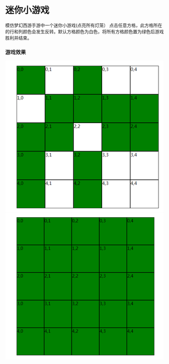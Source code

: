 # 迷你小游戏
模仿梦幻西游手游中一个迷你小游戏(点亮所有灯笼）
点击任意方格，此方格所在的行和列颜色会发生反转。默认方格颜色为白色，将所有方格颜色置为绿色后游戏胜利并结束。

### 游戏效果

![image](https://github.com/capadong/mh-grid-game/blob/main/%E6%95%88%E6%9E%9C%E5%9B%BE/1.png)
![image](https://github.com/capadong/mh-grid-game/blob/main/%E6%95%88%E6%9E%9C%E5%9B%BE/2.png)
